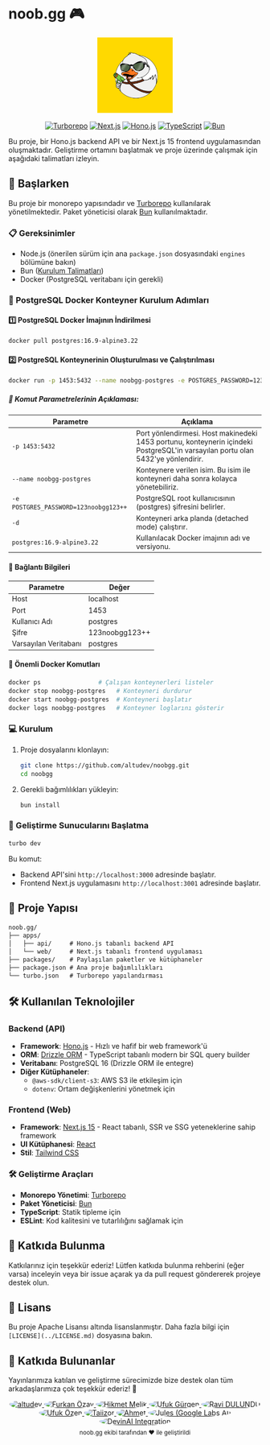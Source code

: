 # noob.gg 🎮

<div align="center">
  <img src="../docs/noobgg-logo.png" alt="noob.gg logo" height="150" />
  
  [![Turborepo](https://img.shields.io/badge/Turborepo-EF4444?style=for-the-badge&logo=turborepo&logoColor=white)](https://turbo.build/repo)
  [![Next.js](https://img.shields.io/badge/Next.js-000000?style=for-the-badge&logo=next.js&logoColor=white)](https://nextjs.org/)
  [![Hono.js](https://img.shields.io/badge/Hono.js-00A3FF?style=for-the-badge&logo=hono&logoColor=white)](https://hono.dev/)
  [![TypeScript](https://img.shields.io/badge/TypeScript-3178C6?style=for-the-badge&logo=typescript&logoColor=white)](https://www.typescriptlang.org/)
  [![Bun](https://img.shields.io/badge/Bun-000000?style=for-the-badge&logo=bun&logoColor=white)](https://bun.sh/)
</div>

Bu proje, bir Hono.js backend API ve bir Next.js 15 frontend uygulamasından oluşmaktadır. Geliştirme ortamını başlatmak ve proje üzerinde çalışmak için aşağıdaki talimatları izleyin.

## 🚀 Başlarken

Bu proje bir monorepo yapısındadır ve [Turborepo](https://turbo.build/repo) kullanılarak yönetilmektedir. Paket yöneticisi olarak [Bun](https://bun.sh/) kullanılmaktadır.

### 📋 Gereksinimler

- Node.js (önerilen sürüm için ana `package.json` dosyasındaki `engines` bölümüne bakın)
- Bun ([Kurulum Talimatları](https://bun.sh/docs/installation))
- Docker (PostgreSQL veritabanı için gerekli)

### 🐳 PostgreSQL Docker Konteyner Kurulum Adımları

#### 1️⃣ PostgreSQL Docker İmajının İndirilmesi

```bash
docker pull postgres:16.9-alpine3.22
```

#### 2️⃣ PostgreSQL Konteynerinin Oluşturulması ve Çalıştırılması

```bash
docker run -p 1453:5432 --name noobgg-postgres -e POSTGRES_PASSWORD=123noobgg123++ -d postgres:16.9-alpine3.22
```

##### 🔧 Komut Parametrelerinin Açıklaması:

| Parametre                             | Açıklama                                                                                                                        |
| ------------------------------------- | ------------------------------------------------------------------------------------------------------------------------------- |
| `-p 1453:5432`                        | Port yönlendirmesi. Host makinedeki 1453 portunu, konteynerin içindeki PostgreSQL'in varsayılan portu olan 5432'ye yönlendirir. |
| `--name noobgg-postgres`              | Konteynere verilen isim. Bu isim ile konteyneri daha sonra kolayca yönetebiliriz.                                               |
| `-e POSTGRES_PASSWORD=123noobgg123++` | PostgreSQL root kullanıcısının (postgres) şifresini belirler.                                                                   |
| `-d`                                  | Konteyneri arka planda (detached mode) çalıştırır.                                                                              |
| `postgres:16.9-alpine3.22`            | Kullanılacak Docker imajının adı ve versiyonu.                                                                                  |

#### 🔌 Bağlantı Bilgileri

| Parametre             | Değer          |
| --------------------- | -------------- |
| Host                  | localhost      |
| Port                  | 1453           |
| Kullanıcı Adı         | postgres       |
| Şifre                 | 123noobgg123++ |
| Varsayılan Veritabanı | postgres       |

#### 📝 Önemli Docker Komutları

```bash
docker ps                # Çalışan konteynerleri listeler
docker stop noobgg-postgres   # Konteyneri durdurur
docker start noobgg-postgres  # Konteyneri başlatır
docker logs noobgg-postgres   # Konteyner loglarını gösterir
```

### 💻 Kurulum

1.  Proje dosyalarını klonlayın:
    ```bash
    git clone https://github.com/altudev/noobgg.git
    cd noobgg
    ```
2.  Gerekli bağımlılıkları yükleyin:
    ```bash
    bun install
    ```

### 🚀 Geliştirme Sunucularını Başlatma

```bash
turbo dev
```

Bu komut:

- Backend API'sini `http://localhost:3000` adresinde başlatır.
- Frontend Next.js uygulamasını `http://localhost:3001` adresinde başlatır.

## 📁 Proje Yapısı

```
noob.gg/
├── apps/
│   ├── api/     # Hono.js tabanlı backend API
│   └── web/     # Next.js tabanlı frontend uygulaması
├── packages/    # Paylaşılan paketler ve kütüphaneler
├── package.json # Ana proje bağımlılıkları
└── turbo.json   # Turborepo yapılandırması
```

## 🛠️ Kullanılan Teknolojiler

### Backend (API)

- **Framework**: [Hono.js](https://hono.dev/) - Hızlı ve hafif bir web framework'ü
- **ORM**: [Drizzle ORM](https://orm.drizzle.team/) - TypeScript tabanlı modern bir SQL query builder
- **Veritabanı**: PostgreSQL 16 (Drizzle ORM ile entegre)
- **Diğer Kütüphaneler**:
  - `@aws-sdk/client-s3`: AWS S3 ile etkileşim için
  - `dotenv`: Ortam değişkenlerini yönetmek için

### Frontend (Web)

- **Framework**: [Next.js 15](https://nextjs.org/) - React tabanlı, SSR ve SSG yeteneklerine sahip framework
- **UI Kütüphanesi**: [React](https://react.dev/)
- **Stil**: [Tailwind CSS](https://tailwindcss.com/)

### 🛠️ Geliştirme Araçları

- **Monorepo Yönetimi**: [Turborepo](https://turbo.build/repo)
- **Paket Yöneticisi**: [Bun](https://bun.sh/)
- **TypeScript**: Statik tipleme için
- **ESLint**: Kod kalitesini ve tutarlılığını sağlamak için

## 🤝 Katkıda Bulunma

Katkılarınız için teşekkür ederiz! Lütfen katkıda bulunma rehberini (eğer varsa) inceleyin veya bir issue açarak ya da pull request göndererek projeye destek olun.

## 📄 Lisans

Bu proje Apache Lisansı altında lisanslanmıştır. Daha fazla bilgi için `[LICENSE](../LICENSE.md)` dosyasına bakın.

## 👥 Katkıda Bulunanlar

Yayınlarımıza katılan ve geliştirme sürecimizde bize destek olan tüm arkadaşlarımıza çok teşekkür ederiz! 🙏

<div align="center">
  <a href="https://github.com/altudev">
    <img width="60px" alt="altudev" src="https://github.com/altudev.png" style="border-radius: 50%;"/>
  </a>
  <a href="https://github.com/furkanczay">
    <img width="60px" alt="Furkan Özay" src="https://github.com/furkanczay.png" style="border-radius: 50%;"/>
  </a>
  <a href="https://github.com/HikmetMelikk">
    <img width="60px" alt="Hikmet Melik" src="https://github.com/HikmetMelikk.png" style="border-radius: 50%;"/>
  </a>
  <a href="https://github.com/gurgenufuk12">
    <img width="60px" alt="Ufuk Gürgen" src="https://github.com/gurgenufuk12.png" style="border-radius: 50%;"/>
  </a>
   <a href="https://github.com/ravidulundu">
    <img width="60px" alt="Ravi DULUNDU" src="https://github.com/ravidulundu.png" style="border-radius: 50%;"/>
  </a>
  <a href="https://github.com/ufukozendev">
    <img width="60px" alt="Ufuk Özen" src="https://github.com/ufukozendev.png" style="border-radius: 50%;"/>
  </a>
   <a href="https://github.com/Taiizor">
    <img width="60px" alt="Taiizor" src="https://github.com/Taiizor.png" style="border-radius: 50%;"/>
  </a>
    <a href="https://github.com/Alsond5">
    <img width="60px" alt="Ahmet" src="https://github.com/Alsond5.png" style="border-radius: 50%;"/>
  </a>
  <a href="https://github.com/apps/google-labs-jules">
    <img width="60px" alt="Jules (Google Labs AI)" src="https://avatars.githubusercontent.com/in/842251?s=41&u=e6ce41f2678ba45349e003a9b1d8719b7f414a6f&v=4" style="border-radius: 50%;"/>
  </a>
  <a href="https://github.com/apps/devin-ai-integration">
    <img width="60px" alt="DevinAI Integration" src="https://avatars.githubusercontent.com/in/811515?s=41&u=22ae8177548c8cd6cccb497ac571937d080c80bc&v=4" style="border-radius: 50%;"/>
  </a>
</div>

<div align="center">
  <sub>noob.gg ekibi tarafından ❤️ ile geliştirildi</sub>
</div>
